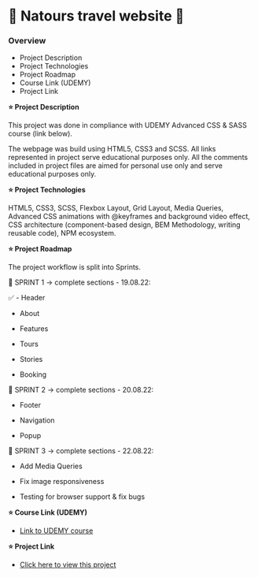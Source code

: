 # :hibiscus: Natours travel website :seedling:

### Overview

- Project Description
- Project Technologies
- Project Roadmap
- Course Link (UDEMY)
- Project Link

**:star: Project Description**

This project was done in compliance with UDEMY Advanced CSS & SASS course (link below).

The webpage was build using HTML5, CSS3 and SCSS.
All links represented in project serve educational purposes only. All the comments included in project files are aimed for personal use only and serve educational purposes only.

**:star: Project Technologies**

HTML5, CSS3, SCSS, Flexbox Layout, Grid Layout, Media Queries, Advanced CSS animations with @keyframes and background video effect, CSS architecture (component-based design, BEM Methodology, writing reusable code), NPM ecosystem.

**:star: Project Roadmap**

The project workflow is split into Sprints.

:large_blue_diamond: SPRINT 1 -> complete sections - 19.08.22:

:white_check_mark: - Header 

 - About 

 - Features 

 - Tours 

 - Stories 

 - Booking 

:large_blue_diamond: SPRINT 2 -> complete sections - 20.08.22:

 - Footer 

 - Navigation 

 - Popup 

:large_blue_diamond: SPRINT 3 -> complete sections - 22.08.22:

 - Add Media Queries 

 - Fix image responsiveness 

 - Testing for browser support & fix bugs 

**:star: Course Link (UDEMY)**

- [Link to UDEMY course](https://www.udemy.com/course/advanced-css-and-sass/)

**:star: Project Link**

- [Click here to view this project](https://mariakonstantinov.github.io/Natours_travel_website/)
